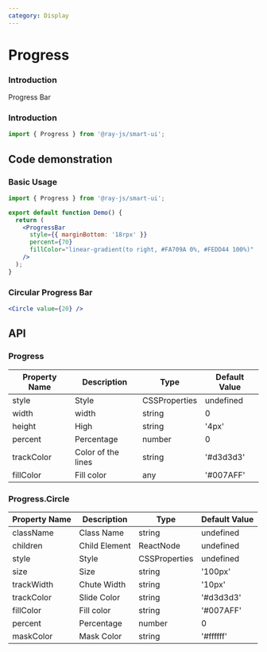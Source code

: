```yaml
---
category: Display
---
```


# Progress

### Introduction

Progress Bar

### Introduction

```jsx
import { Progress } from '@ray-js/smart-ui';
```

## Code demonstration

### Basic Usage

```jsx
import { Progress } from '@ray-js/smart-ui';

export default function Demo() {
  return (
    <ProgressBar
      style={{ marginBottom: '18rpx' }}
      percent={70}
      fillColor="linear-gradient(to right, #FA709A 0%, #FEDD44 100%)"
    />
  );
}
```

### Circular Progress Bar

```jsx
<Circle value={20} />
```

## API

### Progress

<!-- prettier-ignore -->
|Property Name|Description|Type|Default Value|
|---|---|---|---|
style|Style|CSSProperties|undefined|
width|width|string|0|
height|High|string|'4px'|
percent|Percentage|number|0|
trackColor|Color of the lines|string|'#d3d3d3'|
fillColor|Fill color|any|'#007AFF'|

### Progress.Circle

<!-- prettier-ignore -->
|Property Name|Description|Type|Default Value|
|---|---|---|---|
className|Class Name|string|undefined|
children|Child Element|ReactNode|undefined|
style|Style|CSSProperties|undefined|
size|Size|string|'100px'|
trackWidth|Chute Width|string|'10px'|
trackColor|Slide Color|string|'#d3d3d3'|
fillColor|Fill color|string|'#007AFF'|
percent|Percentage|number|0|
maskColor|Mask Color|string|'#ffffff'|
